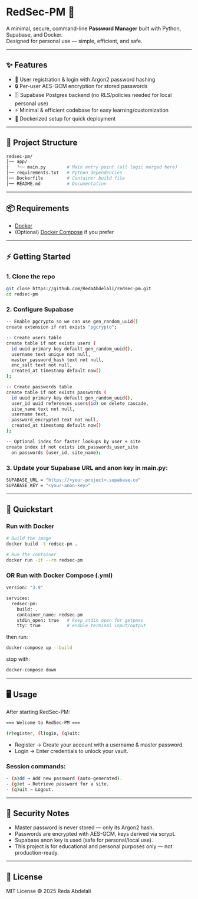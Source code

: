 # RedSec-PM 🔐

A minimal, secure, command-line **Password Manager** built with Python, Supabase, and Docker.  
Designed for personal use — simple, efficient, and safe.  

---

## ✨ Features
- 🔑 User registration & login with Argon2 password hashing  
- 🔒 Per-user AES-GCM encryption for stored passwords  
- 🗄️ Supabase Postgres backend (no RLS/policies needed for local personal use)  
- ⚡ Minimal & efficient codebase for easy learning/customization  
- 🐳 Dockerized setup for quick deployment  

---

## 📂 Project Structure
```bash
redsec-pm/
│── app/
│   └── main.py        # Main entry point (all logic merged here)
│── requirements.txt   # Python dependencies
│── Dockerfile         # Container build file
│── README.md          # Documentation
```

---

## 📦 Requirements
- [Docker](https://docs.docker.com/get-docker/)  
- (Optional) [Docker Compose](https://docs.docker.com/compose/) if you prefer

---

## ⚡ Getting Started
### 1. Clone the repo
```bash
git clone https://github.com/RedaAbdelali/redsec-pm.git
cd redsec-pm
```
### 2. Configure Supabase
```bash
-- Enable pgcrypto so we can use gen_random_uuid()
create extension if not exists "pgcrypto";

-- Create users table
create table if not exists users (
  id uuid primary key default gen_random_uuid(),
  username text unique not null,
  master_password_hash text not null,
  enc_salt text not null,
  created_at timestamp default now()
);

-- Create passwords table
create table if not exists passwords (
  id uuid primary key default gen_random_uuid(),
  user_id uuid references users(id) on delete cascade,
  site_name text not null,
  username text,
  password_encrypted text not null,
  created_at timestamp default now()
);

-- Optional index for faster lookups by user + site
create index if not exists idx_passwords_user_site
  on passwords (user_id, site_name);
```
### 3. Update your Supabase URL and anon key in main.py:
```bash
SUPABASE_URL = "https://<your-project>.supabase.co"
SUPABASE_KEY = "<your-anon-key>"
```

---

## 🚀 Quickstart

### Run with Docker
```bash
# Build the image
docker build -t redsec-pm .

# Run the container
docker run -it --rm redsec-pm
```
### OR Run with Docker Compose (.yml)
```bash
version: "3.9"

services:
  redsec-pm:
    build: .
    container_name: redsec-pm
    stdin_open: true   # keep stdin open for getpass
    tty: true          # enable terminal input/output
```
then run:
```bash
docker-compose up --build
```
stop with:
```bash
docker-compose down
```
---

## 🖥️ Usage
After starting RedSec-PM:
```bash
=== Welcome to RedSec-PM ===

(r)egister, (l)ogin, (q)uit:
```

- Register → Create your account with a username & master password.
- Login → Enter credentials to unlock your vault.

### Session commands:
```bash
- (a)dd → Add new password (auto-generated).
- (g)et → Retrieve password for a site.
- (q)uit → Logout.
```
---

## 🔐 Security Notes

- Master password is never stored — only its Argon2 hash.
- Passwords are encrypted with AES-GCM, keys derived via scrypt.
- Supabase anon key is used (safe for personal/local use).
- This project is for educational and personal purposes only — not production-ready.

---

## 📜 License
MIT License © 2025 Reda Abdelali
